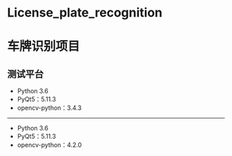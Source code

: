 # License_plate_recognition
# 车牌识别项目

测试平台
----
- Python 3.6
- PyQt5：5.11.3
- opencv-python：3.4.3
----
- Python 3.6
- PyQt5：5.11.3
- opencv-python：4.2.0
